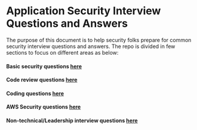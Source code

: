 # Application Security Interview Questions and Answers
The purpose of this document is to help security folks prepare for common security interview questions and answers. 
The repo is divided in few sections to focus on different areas as below:
#### Basic security questions [here](https://github.com/tahmed11/appsec_interview/blob/master/Common_Security_Questions.md)
#### Code review questions [here](https://github.com/tahmed11/appsec_interview/blob/master/code_review/README.md)
#### Coding questions [here](https://github.com/tahmed11/appsec_interview/blob/master/Coding/README.md)
#### AWS Security questions [here](https://github.com/tahmed11/appsec_interview/blob/master/AWS_Security_Questions.md)
#### Non-technical/Leadership interview questions [here](https://github.com/tahmed11/appsec_interview/blob/master/Leadership_Questions.md)
